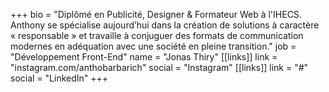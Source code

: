 +++
bio = "Diplômé en Publicité, Designer & Formateur Web à l'IHECS. Anthony se spécialise aujourd’hui dans la création de solutions à caractère « responsable » et travaille à conjuguer des formats de communication modernes en adéquation avec une société en pleine transition."
job = "Développement Front-End"
name = "Jonas Thiry"
[[links]]
link = "instagram.com/anthobarbarich"
social = "Instagram"
[[links]]
link = "#"
social = "LinkedIn"
+++
